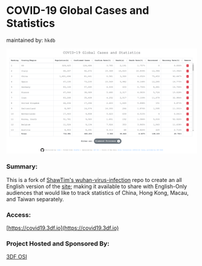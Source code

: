 # COVID-19 Global Cases and Statistics
maintained by: `hkdb`

![COVID-19 Global Cases and Statics](covid19ss.png)

### Summary:

This is a fork of [ShawTim's wuhan-virus-infection](https://github.com/ShawTim/wuhan-virus-infection) repo to create an all English version of the [site](https://shawtim.github.io/wuhan-virus-infection/); making it available to share with English-Only audiences that would like to track statistics of China, Hong Kong, Macau, and Taiwan separately.

### Access:

[https://covid19.3df.io](https://covid19.3df.io)

### Project Hosted and Sponsored By:

[3DF OSI](https://osi.3df.io)
